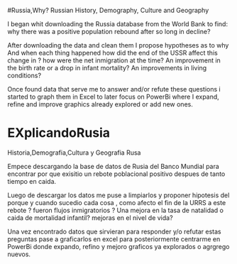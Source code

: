 #Russia,Why?
Russian History, Demography, Culture and  Geography


I began whit downloading the Russia database from the World Bank
to find:
why there was a positive population rebound
after so long in decline?


After downloading the data and clean them 
I propose hypotheses as to why And when each thing happened 
how did the end of the USSR affect this change in ?
how were the net inmigration at the time?
An improvement in the birth rate or a drop in infant mortality?
An improvements in living conditions?

Once found data that serve me  to answer and/or refute
these questions i started to graph them in Excel
to later focus on PowerBi where I expand, refine and improve graphics
already explored or add new ones.




# EXplicandoRusia
 Historia,Demografia,Cultura y Geografia Rusa


Empece descargando la base de datos de Rusia del Banco Mundial 
para encontrar por que exisitio un rebote poblacional positivo 
despues de tanto tiempo en caida.


Luego de descargar los datos me puse a limpiarlos y proponer hipotesis del porque
y cuando sucedio cada cosa , como afecto el fin de la URRS a este rebote ?
fueron flujos inmigratorios ? Una mejora en la tasa de natalidad o caida de mortalidad infantil?
mejoras en el nivel de vida?

Una vez encontrado datos que sirvieran para responder y/o refutar 
estas preguntas pase a graficarlos en excel 
para posteriormente centrarme en PowerBi  donde expando, refino y mejoro graficos
ya explorados o agrgrego nuevos.